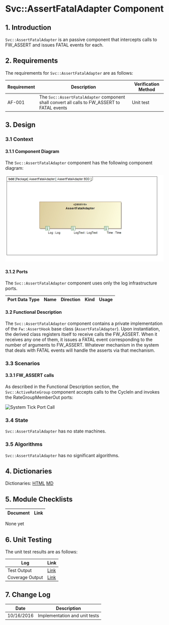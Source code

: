 # Svc::AssertFatalAdapter Component

## 1. Introduction

`Svc::AssertFatalAdapter` is an passive component that intercepts calls to FW_ASSERT and issues FATAL events for each.

## 2. Requirements

The requirements for `Svc::AssertFatalAdapter` are as follows:

Requirement | Description | Verification Method
----------- | ----------- | -------------------
AF-001 | The `Svc::AssertFatalAdapter` component shall convert all calls to FW_ASSERT to FATAL events | Unit test

## 3. Design

### 3.1 Context

#### 3.1.1 Component Diagram

The `Svc::AssertFatalAdapter` component has the following component diagram:

![AssertFatalAdapter Diagram](img/AssertFatalAdapterBDD.jpg "AssertFatalAdapter")

#### 3.1.2 Ports

The `Svc::AssertFatalAdapter` component uses only the log infrastructure ports.

Port Data Type | Name | Direction | Kind | Usage
-------------- | ---- | --------- | ---- | -----

#### 3.2 Functional Description

The `Svc::AssertFatalAdapter` component contains a private implementation of the `Fw::AssertHook` base class (`AssertFatalAdapter`). Upon instantiation, the derived class registers itself to receive calls the FW_ASSERT. When it receives any one of them, it issues a FATAL event corresponding to the number of arguments to FW_ASSERT. Whatever mechanism in the system that deals with FATAL events will handle the asserts via that mechanism.    

### 3.3 Scenarios

#### 3.3.1 FW_ASSERT calls

As described in the Functional Description section, the `Svc::ActiveRateGroup` component accepts calls to the CycleIn and invokes the RateGroupMemberOut ports:

![System Tick Port Call](img/RateGroupCall.jpg) 

### 3.4 State

`Svc::AssertFatalAdapter` has no state machines.

### 3.5 Algorithms

`Svc::AssertFatalAdapter` has no significant algorithms.

## 4. Dictionaries

Dictionaries: [HTML](AssertFatalAdapter.html) [MD](AssertFatalAdapter.md)

## 5. Module Checklists

Document | Link
-------- | ----
None yet

## 6. Unit Testing

The unit test results are as follows:

Log|Link
---|----
Test Output|[Link](../test/ut/output/test.txt)
Coverage Output|[Link](../test/ut/output/AssertFatalAdaperComponentImpl.cpp.gcov)

## 7. Change Log

Date | Description
---- | -----------
10/16/2016 | Implementation and unit tests

